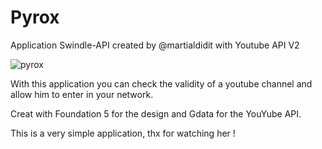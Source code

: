 # Pyrox

Application Swindle-API created by @martialdidit with Youtube API V2

![pyrox](http://gyazo.com/2db2209b164ed3798b37603ebb608395.png "Application Pyrox")

With this application you can check the validity of a youtube channel and allow him to enter in your network.

Creat with Foundation 5 for the design and Gdata for the YouYube API.

This is a very simple application, thx for watching her ! 
